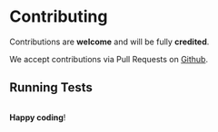 # Contributing

Contributions are **welcome** and will be fully **credited**.

We accept contributions via Pull Requests on [Github](https://github.com/growcss/growcss).

## Running Tests

``` bash

```

**Happy coding**!